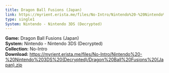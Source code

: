 ```yaml
---
title: Dragon Ball Fusions (Japan)
link: https://myrient.erista.me/files/No-Intro/Nintendo%20-%20Nintendo%203DS%20(Decrypted)/Dragon%20Ball%20Fusions%20(Japan).zip
type: single1
System: Nintendo - Nintendo 3DS (Decrypted)
---
```

<b>Game:</b> Dragon Ball Fusions (Japan)<br>
<b>System:</b> Nintendo - Nintendo 3DS (Decrypted)<br>
<b>Collection:</b> No-Intro<br>
<b>Download:</b> https://myrient.erista.me/files/No-Intro/Nintendo%20-%20Nintendo%203DS%20(Decrypted)/Dragon%20Ball%20Fusions%20(Japan).zip